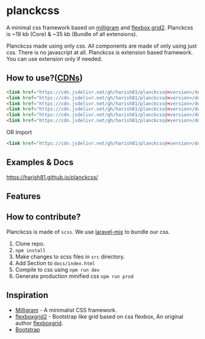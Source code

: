 # planckcss
A minimal css framework based on [milligram](https://github.com/milligram/milligram) and [flexbox grid2](https://github.com/evgenyrodionov/flexboxgrid2).
Planckcss is ~19 kb (Core) & ~35 kb (Bundle of all extensions).

Planckcss made using only css. All components are made of only using just css. There is no javascript at all.
Planckcss is extension based framework. You can use extension only if needed.

## How to use?([CDNs](https://www.jsdelivr.com/package/gh/harish81/planckcss))
```html
<link href="https://cdn.jsdelivr.net/gh/harish81/planckcss@<version>/docs/dist/planckcss.css" rel="stylesheet">
<link href="https://cdn.jsdelivr.net/gh/harish81/planckcss@<version>/docs/dist/extension_form.css" rel="stylesheet">
<link href="https://cdn.jsdelivr.net/gh/harish81/planckcss@<version>/docs/dist/extension_spacing.css" rel="stylesheet">
<link href="https://cdn.jsdelivr.net/gh/harish81/planckcss@<version>/docs/dist/extension_colors.css" rel="stylesheet">
<link href="https://cdn.jsdelivr.net/gh/harish81/planckcss@<version>/docs/dist/extension_toggle.css" rel="stylesheet">
<link href="https://cdn.jsdelivr.net/gh/harish81/planckcss@<version>/docs/dist/extension_display.css" rel="stylesheet">
```
OR Import
```html
<link href="https://cdn.jsdelivr.net/gh/harish81/planckcss@<version>/docs/dist/planckcss.bundle.css" rel="stylesheet">
```

## Examples & Docs
https://harish81.github.io/planckcss/

## Features

## How to contribute?
Planckcss is made of `scss`. We use [laravel-mix](https://github.com/JeffreyWay/laravel-mix) to 
bundle our css. 

1. Clone repo.
2. `npm install`
3. Make changes to scss files in `src` directory.
4. Add Section to `docs/index.html`
5. Compile to css using `npm run dev`
6. Generate production minified css `npm run prod` 

## Inspiration
- [Milligram](https://milligram.io/) - A minimalist CSS framework.
- [flexboxgrid2](https://github.com/evgenyrodionov/flexboxgrid2) - Bootstrap like grid based on css flexbox,
An original author [flexboxgrid](https://github.com/kristoferjoseph/flexboxgrid). 
- [Bootstrap](https://getbootstrap.com/)
